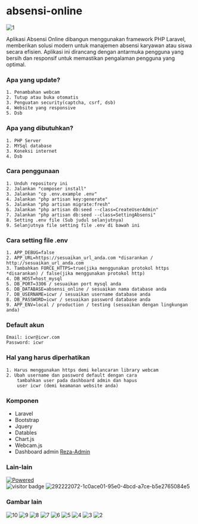 # absensi-online

![1](https://github.com/ICWR-TEAM/absensi-online/assets/45759837/69821cba-46f8-4a86-b7a8-c715f9eba506)

Aplikasi Absensi Online dibangun menggunakan framework PHP Laravel, memberikan solusi modern untuk manajemen absensi karyawan atau siswa secara efisien. Aplikasi ini dirancang dengan antarmuka pengguna yang bersih dan responsif untuk memastikan pengalaman pengguna yang optimal.

### Apa yang update?
    1. Penambahan webcam
    2. Tutup atau buka otomatis
    3. Penguatan security(captcha, csrf, dsb)
    4. Website yang responsive
    5. Dsb

### Apa yang dibutuhkan?
    1. PHP Server
    2. MYSql database
    3. Koneksi internet
    4. Dsb

### Cara penggunaan
    1. Unduh repository ini
    2. Jalankan "composer install"
    3. Jalankan "cp .env.example .env"
    4. Jalankan "php artisan key:generate"
    5. Jalankan "php artisan migrate:fresh"
    6. Jalankan "php artisan db:seed --class=CreateUserAdmin"
    7. Jalankan "php artisan db:seed --class=SettingAbsensi"
    8. Setting .env file (Sub judul selanjutnya)
    9. Selanjutnya file setting file .env di bawah ini

### Cara setting file .env
    1. APP_DEBUG=false
    2. APP_URL=https://sesuaikan_url_anda.com *disarankan / http://sesuaikan_url_anda.com
    3. Tambahkan FORCE_HTTPS=true(jika menggunakan protokol https *disarankan) / false(jika menggunakan protokol http)
    4. DB_HOST=host_mysql
    5. DB_PORT=3306 / sesuaikan port mysql anda
    6. DB_DATABASE=absensi_online / sesuaikan nama database anda
    7. DB_USERNAME=icwr / sesuaikan username database anda
    8. DB_PASSWORD=icwr / sesuaikan password database anda
    9. APP_ENV=local / production / testing (sesuaikan dengan lingkungan anda)

### Default akun
    Email: icwr@icwr.com
    Password: icwr

### Hal yang harus diperhatikan
    1. Harus menggunakan https demi kelancaran library webcam
    2. Ubah username dan password default dengan cara
        tambahkan user pada dashboard admin dan hapus
        user icwr (demi keamanan website anda)

### Komponen
- Laravel
- Bootstrap
- Jquery
- Datables
- Chart.js
- Webcam.js
- Dashboard admin [Reza-Admin](https://github.com/rezafikkri/Reza-Admin)

### Lain-lain

[![Powered](https://skillicons.dev/icons?i=php,mysql,js,html,css,bootstrap,laravel)](https://skillicons.dev)
<br>
![visitor badge](https://visitor-badge.laobi.icu/badge?page_id=ICWR-TEAM.absensi-online&left_text=My%20Page%20Visitors)
![292222072-1c0ace01-95e0-4bcd-a7ce-b5e2765084e5](https://github.com/ICWR-TEAM/absensi-online/assets/45759837/6f9e9fb1-3df6-4dca-9f47-56669efb0074)


### Gambar lain

![10](https://github.com/ICWR-TEAM/absensi-online/assets/45759837/f18456a8-029d-4312-95a1-98fc11205f8e)
![9](https://github.com/ICWR-TEAM/absensi-online/assets/45759837/384c3862-f714-4594-add5-978fd8fc1d87)
![8](https://github.com/ICWR-TEAM/absensi-online/assets/45759837/98954194-3b35-482d-b67c-67273cff9ba7)
![7](https://github.com/ICWR-TEAM/absensi-online/assets/45759837/20f2b1bf-0421-4320-a782-d0a5f84ba72c)
![6](https://github.com/ICWR-TEAM/absensi-online/assets/45759837/4c2e9ff1-e1a7-4ea9-91be-124525b3a1f4)
![5](https://github.com/ICWR-TEAM/absensi-online/assets/45759837/e5b059d2-9311-44fc-b15e-474608948ff9)
![4](https://github.com/ICWR-TEAM/absensi-online/assets/45759837/ec2f59d6-aaf6-411b-8b12-effe027ca2fd)
![3](https://github.com/ICWR-TEAM/absensi-online/assets/45759837/11022f7d-fc23-4f60-ba41-4c29dc7f237b)
![2](https://github.com/ICWR-TEAM/absensi-online/assets/45759837/457eb2e2-8c35-4bfc-83c3-13550669884e)

